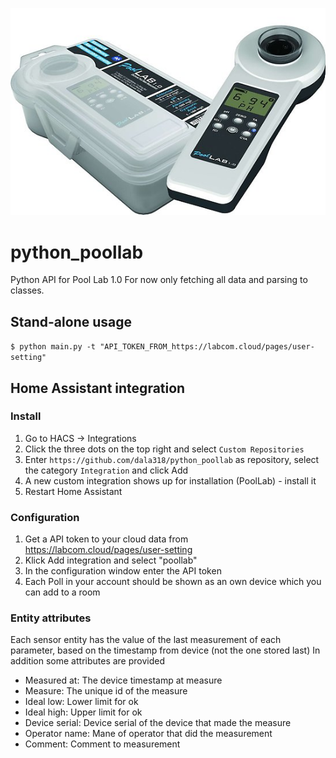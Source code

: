 ![Logo](PoolLab.jpg)
# python_poollab
Python API for Pool Lab 1.0
For now only fetching all data and parsing to classes.

## Stand-alone usage
`$ python main.py -t "API_TOKEN_FROM_https://labcom.cloud/pages/user-setting"`

## Home Assistant integration

### Install
1. Go to HACS -> Integrations
2. Click the three dots on the top right and select `Custom Repositories`
3. Enter `https://github.com/dala318/python_poollab` as repository, select the category `Integration` and click Add
4. A new custom integration shows up for installation (PoolLab) - install it
5. Restart Home Assistant

### Configuration
1. Get a API token to your cloud data from https://labcom.cloud/pages/user-setting
2. Klick Add integration and select "poollab"
3. In the configuration window enter the API token
4. Each Poll in your account should be shown as an own device which you can add to a room

### Entity attributes
Each sensor entity has the value of the last measurement of each parameter, based on the timestamp from device (not the one stored last)
In addition some attributes are provided
* Measured at: The device timestamp at measure
* Measure: The unique id of the measure
* Ideal low: Lower limit for ok
* Ideal high: Upper limit for ok
* Device serial: Device serial of the device that made the measure
* Operator name: Mane of operator that did the measurement
* Comment: Comment to measurement
